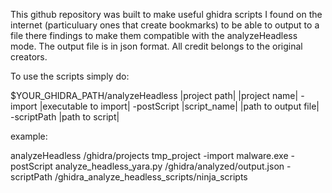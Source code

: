 This github repository was built to make useful ghidra scripts I found on the internet (particuluary ones that create bookmarks) to
be able to output to a file there findings to make them compatible with the analyzeHeadless mode. The output file is in json format.
All credit belongs to the original creators.

To use the scripts simply do:

$YOUR_GHIDRA_PATH/analyzeHeadless |project path| |project name| -import |executable to import| -postScript |script_name| |path to output file| -scriptPath
|path to script|

example:

analyzeHeadless /ghidra/projects tmp_project -import malware.exe -postScript analyze_headless_yara.py /ghidra/analyzed/output.json -scriptPath /ghidra_analyze_headless_scripts/ninja_scripts
